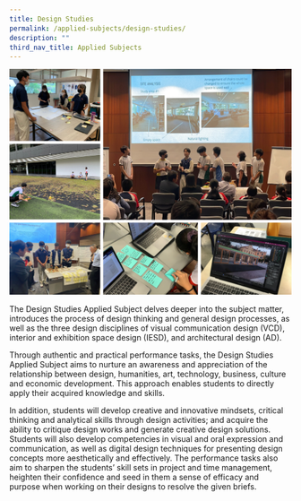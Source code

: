 ```yaml
---
title: Design Studies
permalink: /applied-subjects/design-studies/
description: ""
third_nav_title: Applied Subjects
---
```

![](/images/Curriculum/DS%20Collate.jpg)

The Design Studies Applied Subject delves deeper into the subject matter, introduces the process of design thinking and general design processes, as well as the three design disciplines of visual communication design (VCD), interior and exhibition space design (IESD), and architectural design (AD). 

Through authentic and practical performance tasks, the Design Studies Applied Subject aims to nurture an awareness and appreciation of the relationship between design, humanities, art, technology, business, culture and economic development. This approach enables students to directly apply their acquired knowledge and skills.

In addition, students will develop creative and innovative mindsets, critical thinking and analytical skills through design activities; and acquire the ability to critique design works and generate creative design solutions. Students will also develop competencies in visual and oral expression and communication, as well as digital design techniques for presenting design concepts more aesthetically and effectively. The performance tasks also aim to sharpen the students’ skill sets in project and time management, heighten their confidence and seed in them a sense of efficacy and purpose when working on their designs to resolve the given briefs.
